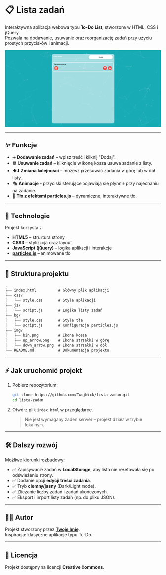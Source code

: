 # 📋 Lista zadań  

Interaktywna aplikacja webowa typu **To-Do List**, stworzona w HTML, CSS i jQuery.  
Pozwala na dodawanie, usuwanie oraz reorganizację zadań przy użyciu prostych przycisków i animacji.  

![Podgląd aplikacji](img/screenshot.png)

---

## ✨ Funkcje  

- ➕ **Dodawanie zadań** – wpisz treść i kliknij "Dodaj".  
- 🗑️ **Usuwanie zadań** – kliknięcie w ikonę kosza usuwa zadanie z listy.  
- ⬆️⬇️ **Zmiana kolejności** – możesz przesuwać zadania w górę lub w dół listy.  
- 🎭 **Animacje** – przyciski sterujące pojawiają się płynnie przy najechaniu na zadanie.  
- 🌌 **Tło z efektami particles.js** – dynamiczne, interaktywne tło.  

---

## 🚀 Technologie  

Projekt korzysta z:  

- **HTML5** – struktura strony  
- **CSS3** – stylizacja oraz layout  
- **JavaScript (jQuery)** – logika aplikacji i interakcje  
- **[particles.js](https://github.com/VincentGarreau/particles.js/)** – animowane tło  

---

## 📂 Struktura projektu  

```
.
├── index.html          # Główny plik aplikacji
├── css/
│   └── style.css       # Style aplikacji
├── js/
│   └── script.js       # Logika listy zadań
├── bg/
│   ├── style.css       # Style tła
│   └── script.js       # Konfiguracja particles.js
├── img/
│   ├── bin.png         # Ikona kosza
│   ├── up_arrow.png    # Ikona strzałki w górę
│   └── down_arrow.png  # Ikona strzałki w dół
└── README.md           # Dokumentacja projektu
```

---

## ⚡ Jak uruchomić projekt  

1. Pobierz repozytorium:  
   ```bash
   git clone https://github.com/TwojNick/lista-zadan.git
   cd lista-zadan
   ```

2. Otwórz plik `index.html` w przeglądarce.  
   > Nie jest wymagany żaden serwer – projekt działa w trybie lokalnym.  

---

## 🛠️ Dalszy rozwój  

Możliwe kierunki rozbudowy:  

- ✅ Zapisywanie zadań w **LocalStorage**, aby lista nie resetowała się po odświeżeniu strony.  
- ✅ Dodanie opcji **edycji treści zadania**.  
- ✅ Tryb **ciemny/jasny** (Dark/Light mode).  
- ✅ Zliczanie liczby zadań i zadań ukończonych.  
- ✅ Eksport i import listy zadań (np. do pliku JSON).  

---

## 👨‍💻 Autor  

Projekt stworzony przez **[Twoje Imię](https://github.com/TwojNick)**.  
Inspiracja: klasyczne aplikacje typu To-Do.  

---

## 📜 Licencja  

Projekt dostępny na licencji **Creative Commons**.  

